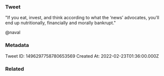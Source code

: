 ### Tweet
"If you eat, invest, and think according to what the ‘news’ advocates, you’ll end up nutritionally, financially and morally bankrupt." 

@naval

### Metadata
Tweet ID: 1496297758780653569
Created At: 2022-02-23T01:36:00.000Z

### Related

